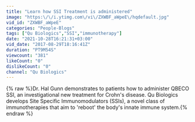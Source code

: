 ```yaml
---
title: "Learn how SSI Treatment is administered"
image: "https:\/\/i.ytimg.com\/vi\/ZXWBF_aWpeE\/hqdefault.jpg"
vid_id: "ZXWBF_aWpeE"
categories: "People-Blogs"
tags: ["Qu Biologics","SSI","immunotherapy"]
date: "2021-10-28T16:21:31+03:00"
vid_date: "2017-08-29T18:16:41Z"
duration: "PT9M54S"
viewcount: "381"
likeCount: "0"
dislikeCount: "0"
channel: "Qu Biologics"
---
```

{% raw %}Dr. Hal Gunn demonstrates to patients how to administer QBECO SSI, an investigational new treatment for Crohn's disease. Qu Biologics develops Site Specific Immunomodulators (SSIs), a novel class of immunotherapies that aim to 'reboot' the body's innate immune system.{% endraw %}
